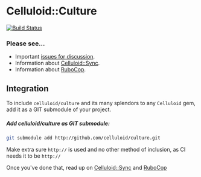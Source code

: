 Celluloid::Culture
==================
[![Build Status](https://travis-ci.org/celluloid/culture.svg)](https://travis-ci.org/celluloid/culture)

### Please see...
* Important [issues for discussion](/celluloid/culture/issues).
* Information about [Celluloid::Sync](SYNC.md).
* Information about [RuboCop](rubocop/README.md).


## Integration
To include `celluloid/culture` and its many splendors to any `Celluloid` gem, add it as a GIT submodule of your project.

##### Add celluloid/culture as GIT submodule:
```sh
git submodule add http://github.com/celluloid/culture.git
```

Make extra sure `http://` is used and no other method of inclusion, as CI needs it to be `http://`

Once you've done that, read up on [Celluloid::Sync](SYNC.md) and [RuboCop](rubocop/README.md)
